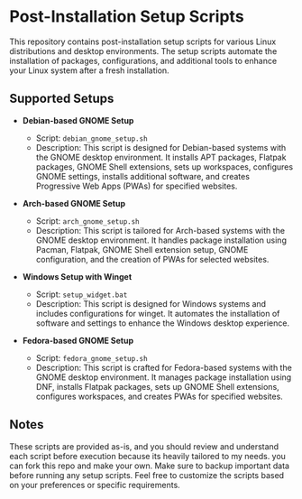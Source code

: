 # Post-Installation Setup Scripts

This repository contains post-installation setup scripts for various Linux distributions and desktop environments. The setup scripts automate the installation of packages, configurations, and additional tools to enhance your Linux system after a fresh installation.

## Supported Setups

- **Debian-based GNOME Setup**
  - Script: `debian_gnome_setup.sh`
  - Description: This script is designed for Debian-based systems with the GNOME desktop environment. It installs APT packages, Flatpak packages, GNOME Shell extensions, sets up workspaces, configures GNOME settings, installs additional software, and creates Progressive Web Apps (PWAs) for specified websites.

- **Arch-based GNOME Setup**
  - Script: `arch_gnome_setup.sh`
  - Description: This script is tailored for Arch-based systems with the GNOME desktop environment. It handles package installation using Pacman, Flatpak, GNOME Shell extension setup, GNOME configuration, and the creation of PWAs for selected websites.

- **Windows Setup with Winget**
  - Script: `setup_widget.bat`
  - Description: This script is designed for Windows systems and includes configurations for winget. It automates the installation of software and settings to enhance the Windows desktop experience.

- **Fedora-based GNOME Setup**
  - Script: `fedora_gnome_setup.sh`
  - Description: This script is crafted for Fedora-based systems with the GNOME desktop environment. It manages package installation using DNF, installs Flatpak packages, sets up GNOME Shell extensions, configures workspaces, and creates PWAs for specified websites.

## Notes
These scripts are provided as-is, and you should review and understand each script before execution because its heavily tailored to my needs. you can fork this repo and make your own.
Make sure to backup important data before running any setup scripts.
Feel free to customize the scripts based on your preferences or specific requirements.

